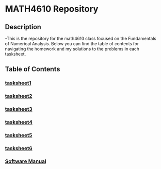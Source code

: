 # MATH4610 Repository

## Description
-This is the repository for the math4610 class focused on the Fundamentals of Numerical Analysis. Below you can find the table of contents for navigating the homework and my solutions to the problems in each tasksheet.

## Table of Contents 

### [tasksheet1](./tasksheets/homework1/tasksheet1.md)

### [tasksheet2](./tasksheets/homework2/tasksheet2.md)

### [tasksheet3](./tasksheets/homework3/tasksheet3.md)

### [tasksheet4](./tasksheets/homework4/tasksheet4.md)

### [tasksheet5](./tasksheets/homework5/tasksheet5.md)

### [tasksheet6](./tasksheets/homework6/tasksheet6.md)

### [Software Manual](./softwareManual/software_manual.html)


